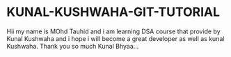 # KUNAL-KUSHWAHA-GIT-TUTORIAL
Hii my name is MOhd Tauhid and i am learning DSA course that provide by Kunal Kushwaha and i hope i will become a great developer as well as kunal Kushwaha.
Thank you so much Kunal Bhyaa...
